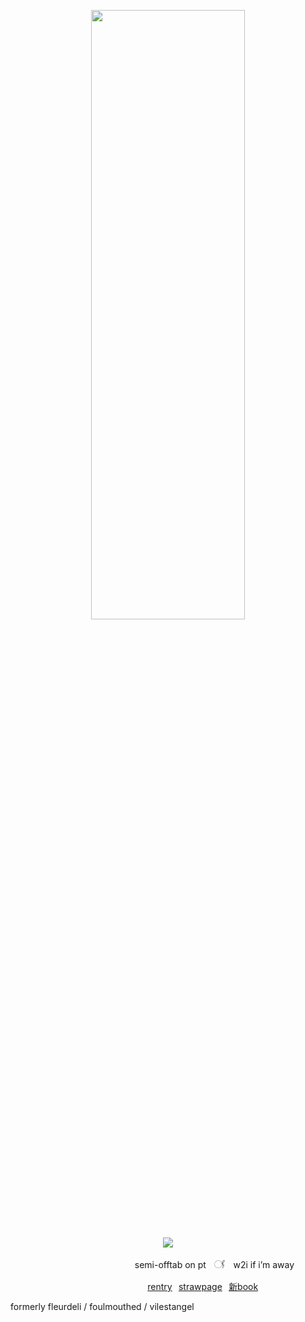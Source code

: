 <p align="center"><img src="https://files.catbox.moe/5kw9tv.png" width="70%" height="50%"></p>
<p align="center"><img src="https://komarev.com/ghpvc/?username=fleurdeli&color=e0b590&style=for-the-badge&label=(⁠*⁠´.｀⁠*⁠)&style=plastic"></p>


⠀⠀⠀⠀⠀⠀⠀⠀⠀⠀⠀⠀⠀⠀⠀⠀⠀⠀   ⠀semi-offtab on ptㅤ𓋜ㅤw2i if i’m away


⠀⠀⠀⠀⠀⠀⠀⠀⠀⠀⠀⠀⠀⠀⠀     ⠀⠀⠀⠀⠀⠀[rentry](https://rentry.co/dearestpatient)⠀[strawpage](https://faketears.straw.page)⠀[新book](https://mors.atabook.org/)
ㅤ






formerly fleurdeli / foulmouthed / vilestangel
